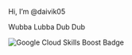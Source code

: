  Hi, I’m @daivik05
 
 Wubba Lubba Dub Dub
 
![Google Cloud Skills Boost Badge](https://www.cloudskillsboost.google/public_profiles/9fd03224-8f0c-4520-a0d8-d577160a9c57/badges/8333243)

<!---
daivik05/daivik05 is a ✨ special ✨ repository because its `README.md` (this file) appears on your GitHub profile.
You can click the Preview link to take a look at your changes.
--->
